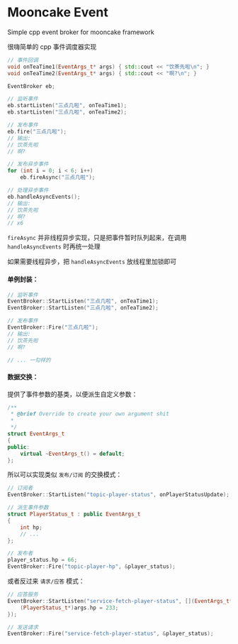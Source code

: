 # Mooncake Event

Simple cpp event broker for mooncake framework

很嗨简单的 cpp 事件调度器实现

```cpp
// 事件回调
void onTeaTime1(EventArgs_t* args) { std::cout << "饮茶先啦\n"; }
void onTeaTime2(EventArgs_t* args) { std::cout << "啊?\n"; }

EventBroker eb;

// 监听事件
eb.startListen("三点几啦", onTeaTime1);
eb.startListen("三点几啦", onTeaTime2);

// 发布事件
eb.fire("三点几啦");
// 输出:
// 饮茶先啦
// 啊?

// 发布异步事件
for (int i = 0; i < 6; i++)
    eb.fireAsync("三点几啦");

// 处理异步事件
eb.handleAsyncEvents();
// 输出:
// 饮茶先啦
// 啊?
// x6
```

`fireAsync` 并非线程异步实现，只是把事件暂时队列起来，在调用 `handleAsyncEvents` 时再统一处理

如果需要线程异步，把 `handleAsyncEvents` 放线程里加锁即可

#### 单例封装：

```cpp
// 监听事件
EventBroker::StartListen("三点几啦", onTeaTime1);
EventBroker::StartListen("三点几啦", onTeaTime2);

// 发布事件
EventBroker::Fire("三点几啦");
// 输出:
// 饮茶先啦
// 啊?

// ... 一勾样的
```

#### 数据交换：

提供了事件参数的基类，以便派生自定义参数：

```cpp
/**
 * @brief Override to create your own argument shit
 *
 */
struct EventArgs_t
{
public:
    virtual ~EventArgs_t() = default;
};
```

所以可以实现类似 `发布/订阅` 的交换模式：

```cpp
// 订阅者
EventBroker::StartListen("topic-player-status", onPlayerStatusUpdate);

// 派生事件参数
struct PlayerStatus_t : public EventArgs_t
{
    int hp;
    // ...
};

// 发布者
player_status.hp = 66;
EventBroker::Fire("topic-player-hp", &player_status);
```

或者反过来 `请求/应答` 模式：

```cpp
// 应答服务
EventBroker::StartListen("service-fetch-player-status", [](EventArgs_t* args){
    (PlayerStatus_t*)args.hp = 233;
});

// 发送请求
EventBroker::Fire("service-fetch-player-status", &player_status);
```

